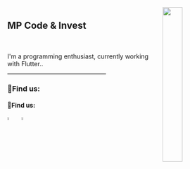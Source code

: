 <!--inserir imagem svg/png-->
<img src="https://raw.githubusercontent.com/MP-Code-Invest/.github-profile-README.md/main/Logo.png?token=GHSAT0AAAAAACSG2F3CUP2BHX7JTQ2EX63SZTRT27A" align="right" width="30%">


<h2> MP Code & Invest </h2>

<br>

I'm a programming enthusiast, currently working with Flutter..</b>

<hr width="44.5%">

<h3>🔎Find us: </h3>
<h4>🔎Find us: </h4>
<p>
<a href="https://stackoverflow.com/users/21959447/marques960" target="blank"><img align="center" src="https://www.svgrepo.com/show/354386/stackoverflow-icon.svg" alt="in/marques960" height=4% width=4% /></a>&nbsp;&nbsp;
<a href="https://www.linkedin.com/in/rafael-marques-69b559177/" target="blank"><img align="center" src="https://www.svgrepo.com/show/475661/linkedin-color.svg" alt="in/marques960" height=4% width=4% /></a>&nbsp;&nbsp;
